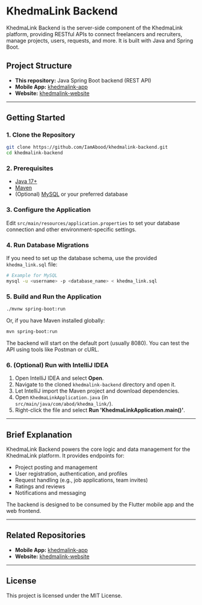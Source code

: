 # KhedmaLink Backend

KhedmaLink Backend is the server-side component of the KhedmaLink platform, providing RESTful APIs to connect freelancers and recruiters, manage projects, users, requests, and more. It is built with Java and Spring Boot.

## Project Structure

- **This repository:** Java Spring Boot backend (REST API)
- **Mobile App:** [khedmalink-app](https://github.com/IamAbood/khedmalink-app)
- **Website:** [khedmalink-website](https://github.com/IamAbood/khedmalink-website)

---

## Getting Started

### 1. Clone the Repository

```bash
git clone https://github.com/IamAbood/khedmalink-backend.git
cd khedmalink-backend
```

### 2. Prerequisites

- [Java 17+](https://adoptopenjdk.net/)
- [Maven](https://maven.apache.org/install.html)
- (Optional) [MySQL](https://www.mysql.com/) or your preferred database

### 3. Configure the Application

Edit `src/main/resources/application.properties` to set your database connection and other environment-specific settings.

### 4. Run Database Migrations

If you need to set up the database schema, use the provided `khedma_link.sql` file:

```bash
# Example for MySQL
mysql -u <username> -p <database_name> < khedma_link.sql
```

### 5. Build and Run the Application

```bash
./mvnw spring-boot:run
```
Or, if you have Maven installed globally:
```bash
mvn spring-boot:run
```

The backend will start on the default port (usually 8080). You can test the API using tools like Postman or cURL.

### 6. (Optional) Run with IntelliJ IDEA

1. Open IntelliJ IDEA and select **Open**.
2. Navigate to the cloned `khedmalink-backend` directory and open it.
3. Let IntelliJ import the Maven project and download dependencies.
4. Open `KhedmaLinkApplication.java` (in `src/main/java/com/abod/khedma_link/`).
5. Right-click the file and select **Run 'KhedmaLinkApplication.main()'**.

---

## Brief Explanation

KhedmaLink Backend powers the core logic and data management for the KhedmaLink platform. It provides endpoints for:

- Project posting and management
- User registration, authentication, and profiles
- Request handling (e.g., job applications, team invites)
- Ratings and reviews
- Notifications and messaging

The backend is designed to be consumed by the Flutter mobile app and the web frontend.

---

## Related Repositories

- **Mobile App:** [khedmalink-app](https://github.com/IamAbood/khedmalink-app)
- **Website:** [khedmalink-website](https://github.com/IamAbood/khedmalink-website)

---

## License

This project is licensed under the MIT License. 